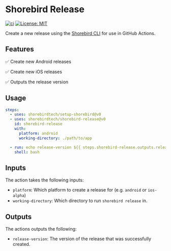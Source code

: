 # Shorebird Release

[![ci](https://github.com/shorebirdtech/shorebird-release/actions/workflows/main.yaml/badge.svg)](https://github.com/shorebirdtech/shorebird-release/actions/workflows/main.yaml)
[![License: MIT](https://img.shields.io/badge/license-MIT-blue.svg)](./LICENSE)

Create a new release using the [Shorebird CLI](https://github.com/shorebirdtech/shorebird) for use in GitHub Actions.

## Features

✅ Create new Android releases

✅ Create new iOS releases

✅ Outputs the release version

## Usage

```yaml
steps:
  - uses: shorebirdtech/setup-shorebird@v0
  - uses: shorebirdtech/shorebird-release@v0
    id: shorebird-release
    with:
      platform: android
      working-directory: ./path/to/app

  - run: echo release-version ${{ steps.shorebird-release.outputs.release-version }}
    shell: bash
```

## Inputs

The action takes the following inputs:

- `platform`: Which platform to create a release for (e.g. `android` or `ios-alpha`)
- `working-directory`: Which directory to run `shorebird release` in.

## Outputs

The actions outputs the following:

- `release-version`: The version of the release that was successfully created.
